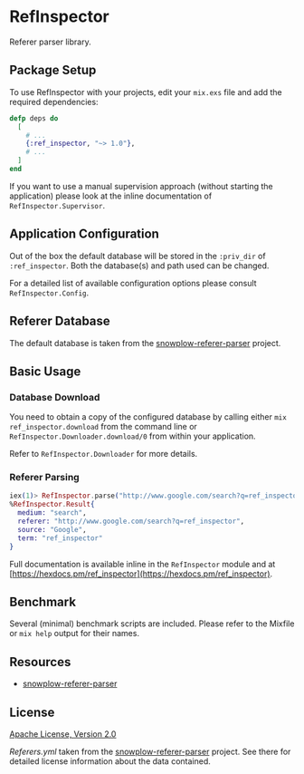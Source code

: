 # RefInspector

Referer parser library.

## Package Setup

To use RefInspector with your projects, edit your `mix.exs` file and add the required dependencies:

```elixir
defp deps do
  [
    # ...
    {:ref_inspector, "~> 1.0"},
    # ...
  ]
end
```

If you want to use a manual supervision approach (without starting the application) please look at the inline documentation of `RefInspector.Supervisor`.

## Application Configuration

Out of the box the default database will be stored in the `:priv_dir` of `:ref_inspector`. Both the database(s) and path used can be changed.

For a detailed list of available configuration options please consult `RefInspector.Config`.

## Referer Database

The default database is taken from the [snowplow-referer-parser](https://github.com/snowplow-referer-parser/referer-parser) project.

## Basic Usage

### Database Download

You need to obtain a copy of the configured database by calling either `mix ref_inspector.download` from the command line or `RefInspector.Downloader.download/0` from within your application.

Refer to `RefInspector.Downloader` for more details.

### Referer Parsing

```elixir
iex(1)> RefInspector.parse("http://www.google.com/search?q=ref_inspector")
%RefInspector.Result{
  medium: "search",
  referer: "http://www.google.com/search?q=ref_inspector",
  source: "Google",
  term: "ref_inspector"
}
```

Full documentation is available inline in the `RefInspector` module and at [https://hexdocs.pm/ref_inspector](https://hexdocs.pm/ref_inspector).

## Benchmark

Several (minimal) benchmark scripts are included. Please refer to the Mixfile or `mix help` output for their names.

## Resources

- [snowplow-referer-parser](https://github.com/snowplow-referer-parser/referer-parser)

## License

[Apache License, Version 2.0](http://www.apache.org/licenses/LICENSE-2.0)

_Referers.yml_ taken from the [snowplow-referer-parser](https://github.com/snowplow-referer-parser/referer-parser) project. See there for detailed license information about the data contained.
